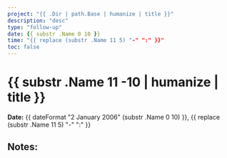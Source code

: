 ```yaml
---
project: "{{ .Dir | path.Base | humanize | title }}"
description: "desc"
type: "follow-up"
date: {{ substr .Name 0 10 }}
time: "{{ replace (substr .Name 11 5) "-" ":" }}"
toc: false
---
```


# {{ substr .Name  11 -10 | humanize | title }}

**Date:** {{ dateFormat "2 January 2006" (substr .Name 0 10) }}, {{ replace (substr .Name 11 5) "-" ":" }}

## Notes:

